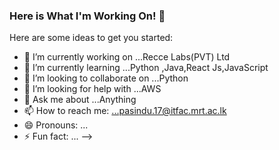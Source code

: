 ### Here is What I'm Working On! 👋



Here are some ideas to get you started:

- 🔭 I’m currently working on ...Recce Labs(PVT) Ltd
- 🌱 I’m currently learning ...Python ,Java,React Js,JavaScript
- 👯 I’m looking to collaborate on ...Python
- 🤔 I’m looking for help with ...AWS
- 💬 Ask me about ...Anything
- 📫 How to reach me: ...pasindu.17@itfac.mrt.ac.lk
- 😄 Pronouns: ...
- ⚡ Fun fact: ...
-->
